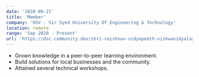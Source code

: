 ```yaml
---
date: '2020-09-21'
title: 'Member'
company: 'DSV - Sir Syed University Of Engineering & Technology'
location: remote
range: 'Sep 2020 - Present'
url: 'https://dsc.community.dev/shri-vaishnav-vidyapeeth-vishwavidyalaya/'
---
```


- Grown knowledge in a peer-to-peer learning environment.
- Build solutions for local businesses and the community.
- Attained several technical workshops.
